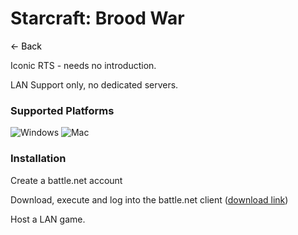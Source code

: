# Starcraft: Brood War
<a href="javascript:history.back()" style="text-decoration: none; color: black;">&#8592; Back</a>


Iconic RTS - needs no introduction.

LAN Support only, no dedicated servers.

### Supported Platforms
![Windows](https://img.icons8.com/color/48/000000/windows-10.png) ![Mac](https://img.icons8.com/color/48/000000/mac-os.png)

### Installation
Create a battle.net account

Download, execute and log into the battle.net client ([download link](https://download.battle.net/en-us/desktop))

Host a LAN game.
